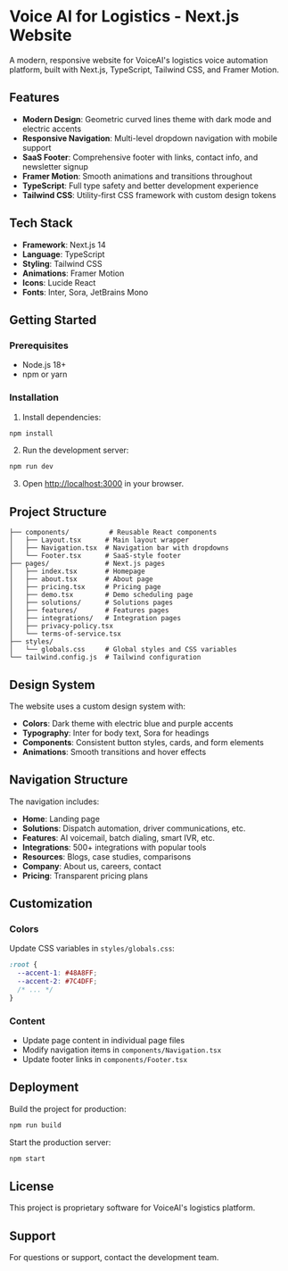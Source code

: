 # Voice AI for Logistics - Next.js Website

A modern, responsive website for VoiceAI's logistics voice automation platform, built with Next.js, TypeScript, Tailwind CSS, and Framer Motion.

## Features

- **Modern Design**: Geometric curved lines theme with dark mode and electric accents
- **Responsive Navigation**: Multi-level dropdown navigation with mobile support
- **SaaS Footer**: Comprehensive footer with links, contact info, and newsletter signup
- **Framer Motion**: Smooth animations and transitions throughout
- **TypeScript**: Full type safety and better development experience
- **Tailwind CSS**: Utility-first CSS framework with custom design tokens

## Tech Stack

- **Framework**: Next.js 14
- **Language**: TypeScript
- **Styling**: Tailwind CSS
- **Animations**: Framer Motion
- **Icons**: Lucide React
- **Fonts**: Inter, Sora, JetBrains Mono

## Getting Started

### Prerequisites

- Node.js 18+ 
- npm or yarn

### Installation

1. Install dependencies:
```bash
npm install
```

2. Run the development server:
```bash
npm run dev
```

3. Open [http://localhost:3000](http://localhost:3000) in your browser.

## Project Structure

```
├── components/          # Reusable React components
│   ├── Layout.tsx      # Main layout wrapper
│   ├── Navigation.tsx  # Navigation bar with dropdowns
│   └── Footer.tsx      # SaaS-style footer
├── pages/              # Next.js pages
│   ├── index.tsx       # Homepage
│   ├── about.tsx       # About page
│   ├── pricing.tsx     # Pricing page
│   ├── demo.tsx        # Demo scheduling page
│   ├── solutions/      # Solutions pages
│   ├── features/       # Features pages
│   ├── integrations/   # Integration pages
│   ├── privacy-policy.tsx
│   └── terms-of-service.tsx
├── styles/
│   └── globals.css     # Global styles and CSS variables
└── tailwind.config.js  # Tailwind configuration
```

## Design System

The website uses a custom design system with:

- **Colors**: Dark theme with electric blue and purple accents
- **Typography**: Inter for body text, Sora for headings
- **Components**: Consistent button styles, cards, and form elements
- **Animations**: Smooth transitions and hover effects

## Navigation Structure

The navigation includes:

- **Home**: Landing page
- **Solutions**: Dispatch automation, driver communications, etc.
- **Features**: AI voicemail, batch dialing, smart IVR, etc.
- **Integrations**: 500+ integrations with popular tools
- **Resources**: Blogs, case studies, comparisons
- **Company**: About us, careers, contact
- **Pricing**: Transparent pricing plans

## Customization

### Colors
Update CSS variables in `styles/globals.css`:
```css
:root {
  --accent-1: #48A8FF;
  --accent-2: #7C4DFF;
  /* ... */
}
```

### Content
- Update page content in individual page files
- Modify navigation items in `components/Navigation.tsx`
- Update footer links in `components/Footer.tsx`

## Deployment

Build the project for production:
```bash
npm run build
```

Start the production server:
```bash
npm start
```

## License

This project is proprietary software for VoiceAI's logistics platform.

## Support

For questions or support, contact the development team.
